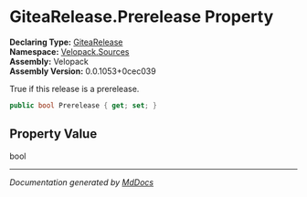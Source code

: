 ﻿<!--  
  <auto-generated>   
    The contents of this file were generated by a tool.  
    Changes to this file may be list if the file is regenerated  
  </auto-generated>   
-->

# GiteaRelease.Prerelease Property

**Declaring Type:** [GiteaRelease](../index.md)  
**Namespace:** [Velopack.Sources](../../index.md)  
**Assembly:** Velopack  
**Assembly Version:** 0.0.1053+0cec039

 True if this release is a prerelease. 

```csharp
public bool Prerelease { get; set; }
```

## Property Value

bool

___

*Documentation generated by [MdDocs](https://github.com/ap0llo/mddocs)*
